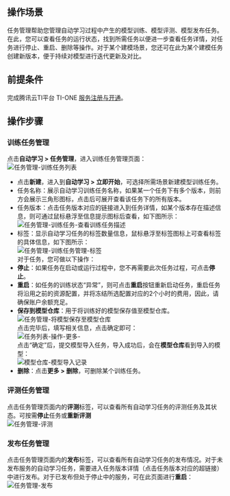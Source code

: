 ## 操作场景
任务管理帮助您管理自动学习过程中产生的模型训练、模型评测、模型发布任务。在此，您可以查看任务的运行状态，找到所需任务以便进一步查看任务详情，对任务进行停止、重启、删除等操作。对于某个建模场景，您还可在此为某个建模任务创建新版本，便于持续对模型进行迭代更新及对比。


## 前提条件
完成腾讯云TI平台 TI-ONE [服务注册与开通](https://cloud.tencent.com/document/product/851/39086)。

## 操作步骤
### 训练任务管理
点击**自动学习 > 任务管理**，进入训练任务管理页面：  
![任务管理-训练任务列表](https://qcloudimg.tencent-cloud.cn/raw/0f533fa9d91eb696d71100170e611367.png)  
- 点击**新建**，进入到**自动学习 > 立即开始**，可选择所需场景新建模型训练任务。  
- 任务名称：展示自动学习训练任务名称，如果某一个任务下有多个版本，则前方会展示三角形图标，点击后可展开查看该任务下的所有版本。  
- 任务版本：点击任务版本对应的链接进入到任务详情，如某个版本存在描述信息，则可通过鼠标悬浮至信息提示图标后查看，如下图所示：  
![任务管理-训练任务-查看训练任务描述](https://qcloudimg.tencent-cloud.cn/raw/2ade8c41f2e7080848ac2bd54f48ed7e.png)  
- 标签：显示自动学习任务的标签数量信息，鼠标悬浮至标签图标上可查看标签的具体信息，如下图所示：  
![任务管理-训练任务管理-标签](https://qcloudimg.tencent-cloud.cn/raw/d8715e8c89e2b0cef3bc99b4308bea69.png)  
对于任务，您可做以下操作：  
- **停止**：如果任务在启动或运行过程中，您不再需要此次任务过程，可点击**停止**。  
- **重启**：如任务的训练状态“异常”，则可点击**重启**按钮重新启动任务，重启任务将沿用之前的资源配置，并将冻结所选配置对应的2个小时的费用，因此，请确保账户余额充足。  
- **保存到模型仓库**：用于将训练好的模型保存值至模型仓库。  
![任务管理-将模型保存至模型仓库](https://qcloudimg.tencent-cloud.cn/raw/0d345bb8bf60f780ae52657ae4cac3bb.png)  
点击完毕后，填写相关信息，点击确定即可：  
![任务列表-操作-更多-](https://qcloudimg.tencent-cloud.cn/raw/82a6e5a1a9220043362890c88813dbdd.png)  
点击“确定”后，提交模型导入任务，导入成功后，会在**模型仓库**看到导入的模型：  
![模型仓库-模型导入记录](https://qcloudimg.tencent-cloud.cn/raw/0084cbf2950ba627eb20ece1a973804c.png)  
- **删除**：点击**更多 > 删除**，可删除某个训练任务。  
### 评测任务管理  
点击任务管理页面内的**评测**标签，可以查看所有自动学习任务的评测任务及其状态。可按需**停止**任务或**重新评测**  
![任务管理-评测](https://qcloudimg.tencent-cloud.cn/raw/cdd5f5263ff95f4552c2aec12e8afc7a.png)  
### 发布任务管理  
点击任务管理页面内的**发布**标签，可以查看所有自动学习任务的发布情况。对于未发布服务的自动学习任务，需要进入任务版本详情（点击任务版本对应的超链接）中进行发布。对于已发布但处于停止中的服务，可在此页面进行**重启**：  
![任务管理-发布](https://qcloudimg.tencent-cloud.cn/raw/da591f4bb07b37d500945ecf996ec255.png)  
